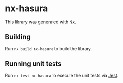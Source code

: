 # nx-hasura

This library was generated with [Nx](https://nx.dev).

## Building

Run `nx build nx-hasura` to build the library.

## Running unit tests

Run `nx test nx-hasura` to execute the unit tests via [Jest](https://jestjs.io).
